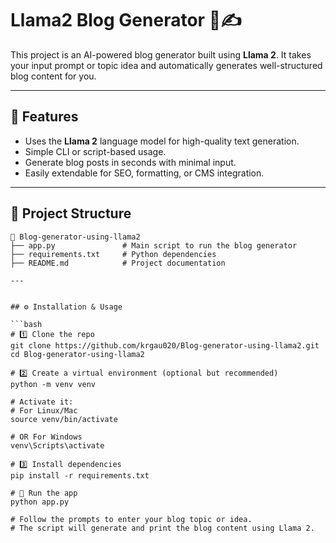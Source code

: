# Llama2 Blog Generator 🦙✍️

This project is an AI-powered blog generator built using **Llama 2**. It takes your input prompt or topic idea and automatically generates well-structured blog content for you.

---

## 📌 Features

- Uses the **Llama 2** language model for high-quality text generation.
- Simple CLI or script-based usage.
- Generate blog posts in seconds with minimal input.
- Easily extendable for SEO, formatting, or CMS integration.

---


## 📂 Project Structure

```plaintext
📂 Blog-generator-using-llama2
├── app.py               # Main script to run the blog generator
├── requirements.txt     # Python dependencies
├── README.md            # Project documentation

---


## ⚙️ Installation & Usage

```bash
# 1️⃣ Clone the repo
git clone https://github.com/krgau020/Blog-generator-using-llama2.git
cd Blog-generator-using-llama2

# 2️⃣ Create a virtual environment (optional but recommended)
python -m venv venv

# Activate it:
# For Linux/Mac
source venv/bin/activate

# OR For Windows
venv\Scripts\activate

# 3️⃣ Install dependencies
pip install -r requirements.txt

# 🚀 Run the app
python app.py

# Follow the prompts to enter your blog topic or idea.
# The script will generate and print the blog content using Llama 2.
